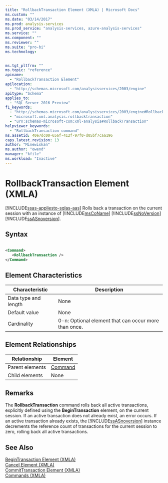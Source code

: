 ```yaml
---
title: "RollbackTransaction Element (XMLA) | Microsoft Docs"
ms.custom: ""
ms.date: "03/14/2017"
ms.prod: analysis-services
ms.prod_service: "analysis-services, azure-analysis-services"
ms.service: ""
ms.component: ""
ms.reviewer: ""
ms.suite: "pro-bi"
ms.technology: 
  

ms.tgt_pltfrm: ""
ms.topic: "reference"
apiname: 
  - "RollbackTransaction Element"
apilocation: 
  - "http://schemas.microsoft.com/analysisservices/2003/engine"
apitype: "Schema"
applies_to: 
  - "SQL Server 2016 Preview"
f1_keywords: 
  - "http://schemas.microsoft.com/analysisservices/2003/engine#RollbackTransaction"
  - "microsoft.xml.analysis.rollbacktransaction"
  - "urn:schemas-microsoft-com:xml-analysis#RollbackTransaction"
helpviewer_keywords: 
  - "RollbackTransaction command"
ms.assetid: 40e7dc00-656f-412f-97f0-d05bf7caa196
caps.latest.revision: 13
author: "Minewiskan"
ms.author: "owend"
manager: "kfile"
ms.workload: "Inactive"
---
```

# RollbackTransaction Element (XMLA)
[!INCLUDE[ssas-appliesto-sqlas-aas](../../../includes/ssas-appliesto-sqlas-aas.md)]
  Rolls back a transaction on the current session with an instance of [!INCLUDE[msCoName](../../../includes/msconame-md.md)] [!INCLUDE[ssNoVersion](../../../includes/ssnoversion-md.md)] [!INCLUDE[ssASnoversion](../../../includes/ssasnoversion-md.md)].  
  
## Syntax  
  
```xml  
  
<Command>  
   <RollbackTransaction />  
</Command>  
```  
  
## Element Characteristics  
  
|Characteristic|Description|  
|--------------------|-----------------|  
|Data type and length|None|  
|Default value|None|  
|Cardinality|0-n: Optional element that can occur more than once.|  
  
## Element Relationships  
  
|Relationship|Element|  
|------------------|-------------|  
|Parent elements|[Command](../../../analysis-services/xmla/xml-elements-properties/command-element-xmla.md)|  
|Child elements|None|  
  
## Remarks  
 The **RollbackTransaction** command rolls back all active transactions, explicitly defined using the **BeginTransaction** element, on the current session. If an active transaction does not already exist, an error occurs. If an active transaction already exists, the [!INCLUDE[ssASnoversion](../../../includes/ssasnoversion-md.md)] instance decrements the reference count of transactions for the current session to zero, rolling back all active transactions.  
  
## See Also  
 [BeginTransaction Element &#40;XMLA&#41;](../../../analysis-services/xmla/xml-elements-commands/begintransaction-element-xmla.md)   
 [Cancel Element &#40;XMLA&#41;](../../../analysis-services/xmla/xml-elements-commands/cancel-element-xmla.md)   
 [CommitTransaction Element &#40;XMLA&#41;](../../../analysis-services/xmla/xml-elements-commands/committransaction-element-xmla.md)   
 [Commands &#40;XMLA&#41;](../../../analysis-services/xmla/xml-elements-commands/xml-elements-commands.md)  
  
  
